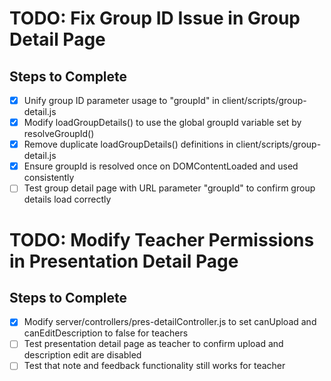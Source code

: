 # TODO: Fix Group ID Issue in Group Detail Page

## Steps to Complete
- [x] Unify group ID parameter usage to "groupId" in client/scripts/group-detail.js
- [x] Modify loadGroupDetails() to use the global groupId variable set by resolveGroupId()
- [x] Remove duplicate loadGroupDetails() definitions in client/scripts/group-detail.js
- [x] Ensure groupId is resolved once on DOMContentLoaded and used consistently
- [ ] Test group detail page with URL parameter "groupId" to confirm group details load correctly

# TODO: Modify Teacher Permissions in Presentation Detail Page

## Steps to Complete
- [x] Modify server/controllers/pres-detailController.js to set canUpload and canEditDescription to false for teachers
- [ ] Test presentation detail page as teacher to confirm upload and description edit are disabled
- [ ] Test that note and feedback functionality still works for teacher
